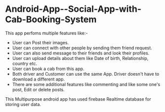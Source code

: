 # Android-App--Social-App-with-Cab-Booking-System
This app perfoms multiple features like:-
- User can Post their images.
- User can connect with other people by sending them friend request. 
- User can also send message to their friends and look their profiles.
- User can upload details about them like Date of birth, Relationship, country etc.
- User can book a cab from this app.
- Both driver and Customer can use the same App. Driver doesn't have to download a different app.
- There are some additional features like commenting and like some one's post, Edit or delete posts.

    
This Multipurpose android app has used firebase Realtime database for storing user data.
